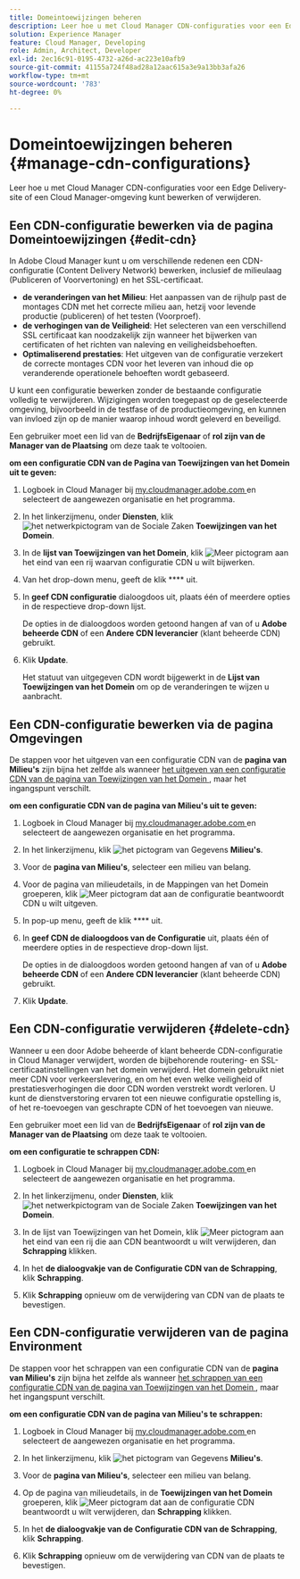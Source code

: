 ```yaml
---
title: Domeintoewijzingen beheren
description: Leer hoe u met Cloud Manager CDN-configuraties voor een Edge Delivery-site of een Cloud Manager-omgeving kunt bewerken en bijwerken of verwijderen.
solution: Experience Manager
feature: Cloud Manager, Developing
role: Admin, Architect, Developer
exl-id: 2ec16c91-0195-4732-a26d-ac223e10afb9
source-git-commit: 41155a724f48ad28a12aac615a3e9a13bb3afa26
workflow-type: tm+mt
source-wordcount: '783'
ht-degree: 0%

---
```


# Domeintoewijzingen beheren {#manage-cdn-configurations}

Leer hoe u met Cloud Manager CDN-configuraties voor een Edge Delivery-site of een Cloud Manager-omgeving kunt bewerken of verwijderen.

## Een CDN-configuratie bewerken via de pagina Domeintoewijzingen {#edit-cdn}

In Adobe Cloud Manager kunt u om verschillende redenen een CDN-configuratie (Content Delivery Network) bewerken, inclusief de milieulaag (Publiceren of Voorvertoning) en het SSL-certificaat.

* **de veranderingen van het Milieu**: Het aanpassen van de rijhulp past de montages CDN met het correcte milieu aan, hetzij voor levende productie (publiceren) of het testen (Voorproef).
* **de verhogingen van de Veiligheid**: Het selecteren van een verschillend SSL certificaat kan noodzakelijk zijn wanneer het bijwerken van certificaten of het richten van naleving en veiligheidsbehoeften.
* **Optimaliserend prestaties**: Het uitgeven van de configuratie verzekert de correcte montages CDN voor het leveren van inhoud die op veranderende operationele behoeften wordt gebaseerd.

U kunt een configuratie bewerken zonder de bestaande configuratie volledig te verwijderen. Wijzigingen worden toegepast op de geselecteerde omgeving, bijvoorbeeld in de testfase of de productieomgeving, en kunnen van invloed zijn op de manier waarop inhoud wordt geleverd en beveiligd.

Een gebruiker moet een lid van de **BedrijfsEigenaar** of **rol zijn van de Manager van de Plaatsing** om deze taak te voltooien.

**om een configuratie CDN van de Pagina van Toewijzingen van het Domein uit te geven:**

1. Logboek in Cloud Manager bij [ my.cloudmanager.adobe.com ](https://my.cloudmanager.adobe.com/) en selecteert de aangewezen organisatie en het programma.
1. In het linkerzijmenu, onder **Diensten**, klik ![ het netwerkpictogram van de Sociale Zaken ](https://spectrum.adobe.com/static/icons/workflow_18/Smock_SocialNetwork_18_N.svg) **Toewijzingen van het Domein**.
1. In de **lijst van Toewijzingen van het Domein**, klik ![ Meer pictogram ](https://spectrum.adobe.com/static/icons/workflow_18/Smock_More_18_N.svg) aan het eind van een rij waarvan configuratie CDN u wilt bijwerken.

1. Van het drop-down menu, geeft de klik **** uit.

1. In **geef CDN configuratie** dialoogdoos uit, plaats één of meerdere opties in de respectieve drop-down lijst.

   De opties in de dialoogdoos worden getoond hangen af van of u **Adobe beheerde CDN** of een **Andere CDN leverancier** (klant beheerde CDN) gebruikt.

1. Klik **Update**.

   Het statuut van uitgegeven CDN wordt bijgewerkt in de **Lijst van Toewijzingen van het Domein** om op de veranderingen te wijzen u aanbracht.


## Een CDN-configuratie bewerken via de pagina Omgevingen

De stappen voor het uitgeven van een configuratie CDN van de **pagina van Milieu&#39;s** zijn bijna het zelfde als wanneer [ het uitgeven van een configuratie CDN van de pagina van Toewijzingen van het Domein ](#edit-cdn), maar het ingangspunt verschilt.

**om een configuratie CDN van de pagina van Milieu&#39;s uit te geven:**

1. Logboek in Cloud Manager bij [ my.cloudmanager.adobe.com ](https://my.cloudmanager.adobe.com/) en selecteert de aangewezen organisatie en het programma.

1. In het linkerzijmenu, klik ![ het pictogram van Gegevens ](https://spectrum.adobe.com/static/icons/workflow_18/Smock_Data_18_N.svg) **Milieu&#39;s**.

1. Voor de **pagina van Milieu&#39;s**, selecteer een milieu van belang.

1. Voor de pagina van milieudetails, in de Mappingen van het Domein groeperen, klik ![ Meer pictogram ](https://spectrum.adobe.com/static/icons/workflow_18/Smock_More_18_N.svg) dat aan de configuratie beantwoordt CDN u wilt uitgeven.

1. In pop-up menu, geeft de klik **** uit.

1. In **geef CDN de dialoogdoos van de Configuratie** uit, plaats één of meerdere opties in de respectieve drop-down lijst.

   De opties in de dialoogdoos worden getoond hangen af van of u **Adobe beheerde CDN** of een **Andere CDN leverancier** (klant beheerde CDN) gebruikt.

1. Klik **Update**.

<!-- 
## Go live readiness: Configure DNS settings for a custom domain {#go-live-readiness} 

Before a custom domain can serve traffic in Adobe Cloud Manager, you must complete DNS configuration with your DNS provider. After deploying a domain mapping and clicking **Go live**, Cloud Manager displays a dialog box that guides you through the DNS record setup process. You have the option to go live by adding either a CNAME record type or an A record type representing Fastly's IPs, simplifying domain routing. This ability eliminates the restriction of relying solely on CNAME records for domain setup with Fastly.

MAYBE There is support for A record types to improve Go Live readiness for domains using CDN configurations in AEM Cloud Manager. MAYBE

See also [APEX record](/help/implementing/cloud-manager/custom-domain-names/add-custom-domain-name.md#adobe-managed-cert-cname-record#adobe-managed-cert-apex-record) and [CNAME record](/help/implementing/cloud-manager/custom-domain-names/add-custom-domain-name.md#adobe-managed-cert-cname-record).

**To configure Go live readiness:**

1. Log into Cloud Manager at [my.cloudmanager.adobe.com](https://my.cloudmanager.adobe.com/) and select the appropriate organization and program.

1. In the left side menu, under **Services**, click ![Social network icon](https://spectrum.adobe.com/static/icons/workflow_18/Smock_SocialNetwork_18_N.svg) **Domain Mappings**.

1. In the Domain Mappings table, click **Go live** near the end of a row that corresponds to a CDN whose Go Live readiness you want to configure. 

1. In the Go live readiness dialog box, do one of the following:

    | Configure  | Steps |
    | --- | --- |
    | A RECORD | Recommended for root domains like `example.com`<br><ol><li>Log in to your DNS service provider's portal.<li>Go to the DNS Records section.<li>Create an A record to point to all the listed IP addresses.<li>In the Go live readiness dialog box, click **OK**.<li>In the Domain Mappings table, under the **Status** column, click ![Refresh icon](https://spectrum.adobe.com/static/icons/workflow_18/Smock_Refresh_18_N.svg).<br>The status is updated to **Verified** when the resolution is complete.</li></ol> |
    | CNAME | Recommended for custom domains like `www.example.com`<br><ol><li>Log in to your DMS service provider's portal.<li>Go to the DNS Records section.<li>Map [cdn.adobeaemcloud.com](http://cdn.adobeaemcloud.com/) (CNAME record) in the DNS record of the DNS service provider (your custom domain). This mapping ensures that requests received at the custom domain are redirected to Adobe's CDN.<li>In the **Go live readiness** dialog box, click **OK** to save the record.<br>Wait for DNS propogation (may take several minutes to a few hours). When the **[!UICONTROL Status]** column in the Domamin Mappings table updates to **[!UICONTROL Verified]**, the custom domain is ready to use. You may need to click ![Refresh icon](https://spectrum.adobe.com/static/icons/workflow_18/Smock_Refresh_18_N.svg) to refresh the status.</li></ol> | 
    
-->

## Een CDN-configuratie verwijderen {#delete-cdn}

Wanneer u een door Adobe beheerde of klant beheerde CDN-configuratie in Cloud Manager verwijdert, worden de bijbehorende routering- en SSL-certificaatinstellingen van het domein verwijderd. Het domein gebruikt niet meer CDN voor verkeerslevering, en om het even welke veiligheid of prestatiesverhogingen die door CDN worden verstrekt wordt verloren. U kunt de dienstverstoring ervaren tot een nieuwe configuratie opstelling is, of het re-toevoegen van geschrapte CDN of het toevoegen van nieuwe.

Een gebruiker moet een lid van de **BedrijfsEigenaar** of **rol zijn van de Manager van de Plaatsing** om deze taak te voltooien.

**om een configuratie te schrappen CDN:**

1. Logboek in Cloud Manager bij [ my.cloudmanager.adobe.com ](https://my.cloudmanager.adobe.com/) en selecteert de aangewezen organisatie en het programma.

1. In het linkerzijmenu, onder **Diensten**, klik ![ het netwerkpictogram van de Sociale Zaken ](https://spectrum.adobe.com/static/icons/workflow_18/Smock_SocialNetwork_18_N.svg) **Toewijzingen van het Domein**.

1. In de lijst van Toewijzingen van het Domein, klik ![ Meer pictogram ](https://spectrum.adobe.com/static/icons/workflow_18/Smock_More_18_N.svg) aan het eind van een rij die aan CDN beantwoordt u wilt verwijderen, dan **Schrapping** klikken.

1. In het **de dialoogvakje van de Configuratie CDN van de Schrapping**, klik **Schrapping**.

1. Klik **Schrapping** opnieuw om de verwijdering van CDN van de plaats te bevestigen.


## Een CDN-configuratie verwijderen van de pagina Environment

De stappen voor het schrappen van een configuratie CDN van de **pagina van Milieu&#39;s** zijn bijna het zelfde als wanneer [ het schrappen van een configuratie CDN van de pagina van Toewijzingen van het Domein ](#edit-cdn), maar het ingangspunt verschilt.

**om een configuratie CDN van de pagina van Milieu&#39;s te schrappen:**

1. Logboek in Cloud Manager bij [ my.cloudmanager.adobe.com ](https://my.cloudmanager.adobe.com/) en selecteert de aangewezen organisatie en het programma.

1. In het linkerzijmenu, klik ![ het pictogram van Gegevens ](https://spectrum.adobe.com/static/icons/workflow_18/Smock_Data_18_N.svg) **Milieu&#39;s**.

1. Voor de **pagina van Milieu&#39;s**, selecteer een milieu van belang.

1. Op de pagina van milieudetails, in de **Toewijzingen van het Domein** groeperen, klik ![ Meer pictogram ](https://spectrum.adobe.com/static/icons/workflow_18/Smock_More_18_N.svg) dat aan de configuratie CDN beantwoordt u wilt verwijderen, dan **Schrapping** klikken.

1. In het **de dialoogvakje van de Configuratie CDN van de Schrapping**, klik **Schrapping**.

1. Klik **Schrapping** opnieuw om de verwijdering van CDN van de plaats te bevestigen.
